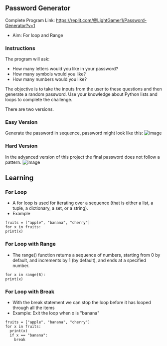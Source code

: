 ## Password Generator
Complete Program Link: https://replit.com/@LightGamer1/Password-Generator?v=1

- Aim: For loop and Range 

### Instructions

The program will ask:

- How many letters would you like in your password?
- How many symbols would you like?
- How many numbers would you like?


The objective is to take the inputs from the user to these questions and then generate a random password. Use your knowledge about Python lists and loops to complete the challenge.

There are two versions. 
### Easy Version
Generate the password in sequence, password might look like this:
![image](https://user-images.githubusercontent.com/100339175/221462801-ac37e907-ec5f-4290-b9de-c6bd8abf4c67.png)

### Hard Version
In the advanced version of this project the final password does not follow a pattern.
![image](https://user-images.githubusercontent.com/100339175/221463080-c7e1f8e5-7ce4-4830-9210-c92aa75ecfdf.png)

## Learning
### For Loop
- A for loop is used for iterating over a sequence (that is either a list, a tuple, a dictionary, a set, or a string).
- Example
```
fruits = ["apple", "banana", "cherry"]
for x in fruits:
print(x)
```

### For Loop with Range
- The range() function returns a sequence of numbers, starting from 0 by default, and increments by 1 (by default), and ends at a specified number.
```
for x in range(6):
print(x)
```

### For Loop with Break
- With the break statement we can stop the loop before it has looped through all the items
- Example: Exit the loop when x is "banana"
```
fruits = ["apple", "banana", "cherry"]
for x in fruits:
  print(x)
  if x == "banana":
    break
```
